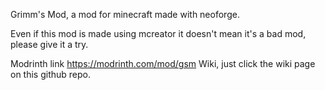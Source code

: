 Grimm's Mod, a mod for minecraft made with neoforge.

Even if this mod is made using mcreator it doesn't mean it's a bad mod, please give it a try.

Modrinth link https://modrinth.com/mod/gsm
Wiki, just click the wiki page on this github repo.
